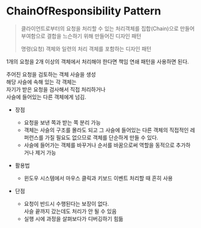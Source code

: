 # ChainOfResponsibility Pattern

> 클라이언트로부터의 요청을 처리할 수 있는 처리객체를 집합(Chain)으로 만들어 부여함으로 결합을 느슨하기 위해 만들어진 디자인 패턴
> 
> 명령(요청) 객체와 일련의 처리 객체를 포함하는 디자인 패턴

1개의 요청을 2개 이상의 객체에서 처리해야 한다면 책임 연쇄 패턴을 사용하면 된다.

주어진 요청을 검토하는 객체 사슬을 생성
<br>해당 사슬에 속해 있는 각 객체는 
<br>자기가 받은 요청을 검사해서 직접 처리하거나 
<br>사슬에 들어있는 다른 객체에게 넘김.

- 장점
    - 요청을 보낸 쪽과 받는 쪽 분리 가능
    - 객체는 사슬의 구조를 몰라도 되고 그 사슬에 들어있는 다른 객체의 직접적인 레퍼런스를 가질 필요도 없으므로 객체를 단순하게 만들 수 있다.
    - 사슬에 들어가는 객체를 바꾸거나 순서를 바꿈으로써 역할을 동적으로 추가하거나 제거 가능


- 활용법
    - 윈도우 시스템에서 마우스 클릭과 키보드 이벤트 처리할 때 흔히 사용


- 단점
    - 요청이 반드시 수행된다는 보장이 없다.
      <br>사슬 끝까지 갔는데도 처리가 안 될 수 있음
    - 실행 시에 과정을 살펴보다가 디버깅하기 힘듦